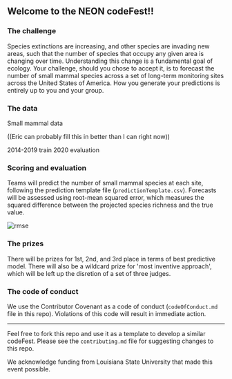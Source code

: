 ## Welcome to the NEON codeFest!!


### The challenge

Species extinctions are increasing, and other species are invading new areas, such that the number of species that occupy any given area is changing over time. Understanding this change is a fundamental goal of ecology. Your challenge, should you chose to accept it, is to forecast the number of small mammal species across a set of long-term monitoring sites across the United States of America. How you generate your predictions is entirely up to you and your group. 










### The data

Small mammal data 


((Eric can probably fill this in better than I can right now))




2014-2019 train
2020 evaluation










### Scoring and evaluation

Teams will predict the number of small mammal species at each site, following the prediction template file (`predictionTemplate.csv`). Forecasts will be assessed using root-mean squared error, which measures the squared difference between the projected species richness and the true value. 


![rmse](https://media.geeksforgeeks.org/wp-content/uploads/20200622171741/RMSE1.jpg)














### The prizes

There will be prizes for 1st, 2nd, and 3rd place in terms of best predictive model. There will also be a wildcard prize for 'most inventive approach', which will be left up the disretion of a set of three judges. 












### The code of conduct

We use the Contributor Covenant as a code of conduct (`codeOfConduct.md` file in this repo). Violations of this code will result in immediate action. 






--- 

Feel free to fork this repo and use it as a template to develop a similar codeFest. Please see the `contributing.md` file for suggesting changes to this repo. 

We acknowledge funding from Louisiana State University that made this event possible. 


